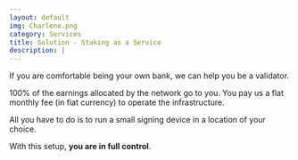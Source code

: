 ```yaml
---
layout: default
img: Charlene.png
category: Services
title: Solution - Staking as a Service
description: |
---
```

If you are comfortable being your own bank, we can help you be a validator.

100% of the earnings allocated by the network go to you. You pay us a flat monthly fee (in fiat currency) to operate the infrastructure.

All you have to do is to run a small signing device in a location of your choice.

With this setup, **you are in full control**.
